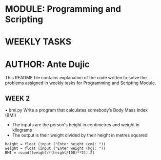 # MODULE: Programming and Scripting
# WEEKLY TASKS
# AUTHOR: Ante Dujic

This README file contains explanation of the code written to solve the problems assigned in weekly tasks for Programming and Scripting Module.

## WEEK 2
•	bmi.py
Write a program that calculates somebody’s Body Mass Index (BMI)
-	The inputs are the person's height in centimetres and weight in kilograms
-	The output is their weight divided by their height in metres squared


```
height = float (input ("Enter height (cm): "))
weight = float (input ("Enter weight (kg): "))
BMI = round((weight/((height/100)**2)),2) 
```
